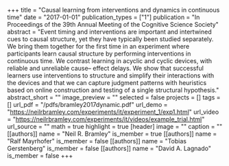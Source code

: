 +++
title = "Causal learning from interventions and dynamics in continuous time"
date = "2017-01-01"
publication_types = ["1"]
publication = "In Proceedings of the 39th Annual Meeting of the Cognitive Science Society"
abstract = "Event timing and interventions are important and intertwined cues to causal structure, yet they have typically been studied separately. We bring them together for the first time in an experiment where participants learn causal structure by performing interventions in continuous time. We contrast learning in acyclic and cyclic devices, with reliable and unreliable cause– effect delays. We show that successful learners use interventions to structure and simplify their interactions with the devices and that we can capture judgment patterns with heuristics based on online construction and testing of a single structural hypothesis."
abstract_short = ""
image_preview = ""
selected = false
projects = []
tags = []
url_pdf = "/pdfs/bramley2017dynamic.pdf"
url_demo = "https://neilrbramley.com/experiments/it/experiment_1/exp1.html"
url_video = "https://neilrbramley.com/experiments/it/videos/example_trial.html"
url_source = ""
math = true
highlight = true
[header]
image = ""
caption = ""
[[authors]]
	name = "Neil R. Bramley"
	is_member = true
[[authors]]
	name = "Ralf Mayrhofer"
	is_member = false
[[authors]]
	name = "Tobias Gerstenberg"
	is_member = false
[[authors]]
	name = "David A. Lagnado"
	is_member = false
+++
